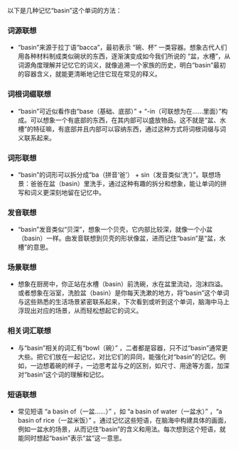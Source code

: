 以下是几种记忆“basin”这个单词的方法：

### 词源联想
 - “basin”来源于拉丁语“bacca”，最初表示 “碗、杯” 一类容器。想象古代人们用各种材料制成类似碗状的东西，逐渐演变成如今我们所说的 “盆，水槽”，从词源角度理解并记忆它的词义，就像追溯一个家族的历史，明白“basin”最初的容器含义，就能更清晰地记住它现在常见的释义。

### 词根词缀联想
 - “basin”可近似看作由“base（基础、底部）” + “-in（可联想为在……里面）”构成。可以想象一个有底部的东西，在其内部可以盛放物品，这不就是“盆、水槽”的特征嘛，有底部并且内部可以容纳东西，通过这种方式将词根词缀与词义联系起来。

### 词形联想
 - “basin”的词形可以拆分成“ba（拼音‘爸’） + sin（发音类似‘洗’）”。联想场景：爸爸在盆（basin）里洗手，通过这种有趣的拆分和想象，能让单词的拼写和词义更深刻地留在记忆中。

### 发音联想
 - “basin”发音类似“贝深”，想象一个贝壳，它内部比较深，就像一个小盆（basin）一样。由发音联想到贝壳的形状像盆，进而记住“basin”是“盆，水槽”的意思。

### 场景联想
 - 想象在厨房中，你正站在水槽（basin）前洗碗，水在盆里流动，泡沫四溢。或者想象在浴室，洗脸盆（basin）是你每天洗漱的地方，将“basin”这个单词与这些熟悉的生活场景紧密联系起来，下次看到或听到这个单词，脑海中马上浮现出对应的场景，从而轻松想起它的词义。

### 相关词汇联想
 - 与“basin”相关的词汇有“bowl（碗）” ，二者都是容器，只不过“basin”通常更大些。把它们放在一起记忆，对比它们的异同，能强化对“basin”的记忆。例如，一边想着碗的样子，一边思考盆与之的区别，如尺寸、用途等方面，加深对“basin”这个词的理解和记忆。

### 短语联想
 - 常见短语 “a basin of（一盆……）” ，如 “a basin of water（一盆水）” ，“a basin of rice（一盆米饭）” 。通过记忆这些短语，在脑海中构建具体的画面，例如一盆水的场景，从而记住“basin”的含义和用法。每次想到这个短语，就能同时想起“basin”表示“盆”这一意思。 